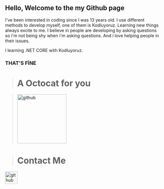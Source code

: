 ## Hello, Welcome to the my Github page
I've been interested in coding since I was 13 years old. I use different methods to develop myself, one of them is Kodluyoruz. Learning new things always excite to me. I believe in people are developing by asking questions so i'm not being shy when i'm asking questions. And i love helping people in their issues.
  
  I learning .NET CORE with Kodluyoruz.
  
  ### THAT'S FİNE 

> # A Octocat for you  
  
> [<img src='https://octodex.github.com/images/boxertocat_octodex.jpg' alt='github' height='160'>](Octo)

> # Contact Me
[<img src='https://image.flaticon.com/icons/png/512/174/174857.png' alt='github' height='40'>](https://www.linkedin.com/in/mehmet-y%C4%B1lmaz-72a95011a/)
